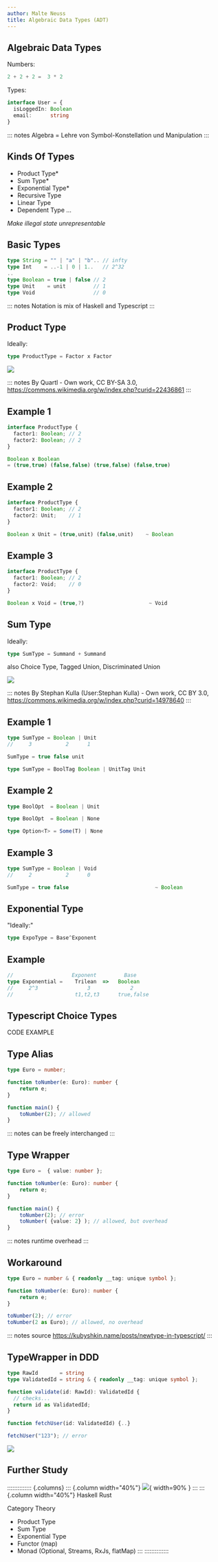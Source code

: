 ```yaml
---
author: Malte Neuss
title: Algebraic Data Types (ADT)
---
```


## Algebraic Data Types
Numbers:
```typescript
2 + 2 + 2 =  3 * 2
```

Types:
```typescript
interface User = {
  isLoggedIn: Boolean
  email:      string
}
```

::: notes
Algebra = Lehre von Symbol-Konstellation und Manipulation
:::

## Kinds Of Types
* Product Type*
* Sum Type* 
* Exponential Type*
* Recursive Type
* Linear Type
* Dependent Type
...

*Make illegal state unrepresentable*

## Basic Types 
```typescript 
type String = "" | "a" | "b".. // infty
type Int    = ..-1 | 0 | 1..   // 2^32
..
type Boolean = true | false // 2
type Unit    = unit         // 1
type Void                   // 0
```


::: notes
Notation is mix of Haskell and Typescript
:::

## Product Type
Ideally:
```typescript
type ProductType = Factor x Factor
```
![](img/cartesian-product.svg)

::: notes
By Quartl - Own work, CC BY-SA 3.0, https://commons.wikimedia.org/w/index.php?curid=22436861
:::

## Example 1
```typescript
interface ProductType {
  factor1: Boolean; // 2
  factor2: Boolean; // 2
}
```
```typescript
Boolean x Boolean 
= (true,true) (false,false) (true,false) (false,true)
```

## Example 2
```typescript
interface ProductType {
  factor1: Boolean; // 2
  factor2: Unit;    // 1
}
```
```typescript
Boolean x Unit = (true,unit) (false,unit)    ~ Boolean
```

## Example 3
```typescript
interface ProductType {
  factor1: Boolean; // 2
  factor2: Void;    // 0
}
```
```typescript
Boolean x Void = (true,?)                     ~ Void
```

## Sum Type
Ideally:
```typescript
type SumType = Summand + Summand
```
also Choice Type, Tagged Union, Discriminated Union

![](img/disjoint-sets.svg)

::: notes
By Stephan Kulla (User:Stephan Kulla) - Own work, CC BY 3.0, https://commons.wikimedia.org/w/index.php?curid=14978640
:::

## Example 1
```typescript
type SumType = Boolean | Unit 
//     3           2      1
```
```typescript
SumType = true false unit 
```
```typescript
type SumType = BoolTag Boolean | UnitTag Unit 
```

## Example 2
```typescript
type BoolOpt  = Boolean | Unit 
```
```typescript
type BoolOpt  = Boolean | None
```
```typescript
type Option<T> = Some(T) | None
```

## Example 3
```typescript
type SumType = Boolean | Void 
//     2           2      0
```
```typescript
SumType = true false                            ~ Boolean 
```

## Exponential Type
"Ideally:"
```typescript
type ExpoType = Base^Exponent
```

## Example
```typescript
//                   Exponent         Base
type Exponential =    Trilean  =>   Boolean
//     2^3                3             2
//                    t1,t2,t3      true,false
```

## Typescript Choice Types 
CODE EXAMPLE

## Type Alias
```typescript
type Euro = number; 

function toNumber(e: Euro): number {
    return e;
}

function main() {
    toNumber(2); // allowed
}
```

::: notes
can be freely interchanged
:::

## Type Wrapper
```typescript
type Euro =  { value: number };

function toNumber(e: Euro): number {
    return e;
}

function main() {
    toNumber(2); // error
    toNumber( {value: 2} ); // allowed, but overhead
}
```

::: notes
runtime overhead
:::


## Workaround
```typescript
type Euro = number & { readonly __tag: unique symbol };

function toNumber(e: Euro): number {
    return e;
}

toNumber(2); // error
toNumber(2 as Euro); // allowed, no overhead
```
::: notes
source https://kubyshkin.name/posts/newtype-in-typescript/
:::

## TypeWrapper in DDD
```typescript
type RawId       = string 
type ValidatedId = string & { readonly __tag: unique symbol };

function validate(id: RawId): ValidatedId {
  // checks...
  return id as ValidatedId;
}

function fetchUser(id: ValidatedId) {..}

fetchUser("123"); // error
```
![](img/subset.svg)


## Further Study
:::::::::::::: {.columns}
::: {.column width="40%"}
![](img/category_theory.svg){ width=90% }
:::
::: {.column width="40%"}
Haskell
Rust

Category Theory

* Product Type
* Sum Type
* Exponential Type
* Functor (map)
* Monad (Optional, Streams, RxJs, flatMap)
:::
::::::::::::::
